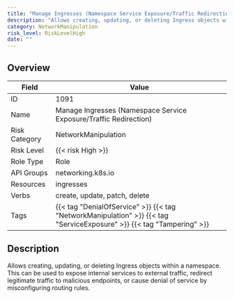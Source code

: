 ```yaml
---
title: "Manage Ingresses (Namespace Service Exposure/Traffic Redirection)"
description: "Allows creating, updating, or deleting Ingress objects within a namespace. This can be used to expose internal services to external traffic, redirect legitimate traffic to malicious endpoints, or cause denial of service by misconfiguring routing rules."
category: NetworkManipulation
risk_level: RiskLevelHigh
date: ""
---
```


## Overview

| Field         | Value                                                                                                                 |
| ------------- | --------------------------------------------------------------------------------------------------------------------- |
| ID            | 1091                                                                                                                  |
| Name          | Manage Ingresses (Namespace Service Exposure/Traffic Redirection)                                                     |
| Risk Category | NetworkManipulation                                                                                                   |
| Risk Level    | {{< risk High >}}                                                                                                     |
| Role Type     | Role                                                                                                                  |
| API Groups    | networking.k8s.io                                                                                                     |
| Resources     | ingresses                                                                                                             |
| Verbs         | create, update, patch, delete                                                                                         |
| Tags          | {{< tag "DenialOfService" >}} {{< tag "NetworkManipulation" >}} {{< tag "ServiceExposure" >}} {{< tag "Tampering" >}} |

## Description

Allows creating, updating, or deleting Ingress objects within a namespace. This can be used to expose internal services to external traffic, redirect legitimate traffic to malicious endpoints, or cause denial of service by misconfiguring routing rules.
